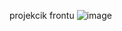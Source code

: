 projekcik frontu
![image](https://github.com/user-attachments/assets/c1c4d293-4c92-4b7c-b970-e5a3ab1a7ce8)
